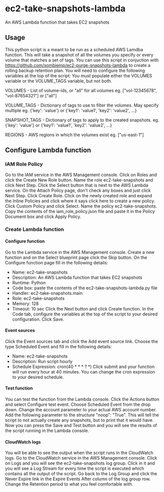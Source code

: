# ec2-take-snapshots-lambda
An AWS Lambda function that takes EC2 snapshots

## Usage
This python script is a meant to be run as a scheduled AWS Lamdba function. This will take a snapshot of all the volumes you specify or every volume that matches a set of tags. You can use this script in conjuction with https://github.com/xombiemp/ec2-purge-snapshots-lambda to create a rolling backup retention plan. You will need to configure the following variables at the top of the script:
You must populate either the VOLUMES variable or the VOLUME_TAGS variable, but not both.

VOLUMES - List of volume-ids, or "all" for all volumes
eg. ["vol-12345678", "vol-87654321"] or ["all"]

VOLUME_TAGS - Dictionary of tags to use to filter the volumes. May specify multiple
eg. {'key': 'value'} or {'key1': 'value1', 'key2': 'value2', ...}

SNAPSHOT_TAGS - Dictionary of tags to apply to the created snapshots.
eg. {'key': 'value'} or {'key1': 'value1', 'key2': 'value2', ...} 

REGIONS - AWS regions in which the volumes exist
eg. ["us-east-1"]

## Configure Lambda function
### IAM Role Policy
Go to the IAM service in the AWS Management console. Click on Roles and click the Create New Role button. Name the role ec2-take-snapshots and click Next Step. Click the Select button that is next to the AWS Lambda service. On the Attach Policy page, don't check any boxes and just click Next Step. Click Create Role. Click on the newly created role and expand the Inline Policies and click where it says click here to create a new policy. Click Custom Policy and click Select. Name the policy ec2-take-snapshots. Copy the contents of the iam_role_policy.json file and paste it in the Policy Document box and click Apply Policy.

### Create Lambda function
#### Configure function
Go to the Lambda service in the AWS Management console. Create a new function and on the Select blueprint page click the Skip button. On the Configure function page fill in the following details:
* Name: ec2-take-snapshots
* Description: An AWS Lambda function that takes EC2 snapshots
* Runtime: Python
* Code box: paste the contents of the ec2-take-snapshots-lambda.py file
* Handler: ec2-take-snapshots.main
* Role: ec2-take-snapshots
* Memory: 128
* Timeout: 10 sec
Click the Next button and click Create function.
In the Code tab, configure the variables at the top of the script to your desired configuration. Click Save.

#### Event sources
Click the Event sources tab and click the Add event source link. Choose the type Scheduled Event and fill in the following details:
* Name: ec2-take-snapshots
* Description: Run script hourly
* Schedule Expression: cron(40 * * * ? *)
Click submit and your function will run every hour at 40 minutes. You can change the cron expression to your desired schedule.

#### Test function
You can test the function from the Lambda console. Click the Actions button and select Configure test event. Choose Scheduled Event from the drop down. Change the account parameter to your actual AWS account number. Add the following parameter to the structure "noop": "True".  This will tell the script to not actually create any snapshots, but to print that it would have. Now you can press the Save and Test button and you will see the results of the script running in the Lambda console.

#### CloudWatch logs
You will be able to see the output when the script runs in the CloudWatch logs. Go to the CloudWatch service in the AWS Management console. Click on Logs and you will see the ec2-take-snapshots log group. Click in it and you will see a Log Stream for every time the script is executed which contains all the output of the script. Go back to the Log Group and click the Never Expire link in the Expire Events After column of the log group row. Change the Retention period to what you feel comfortable with.
